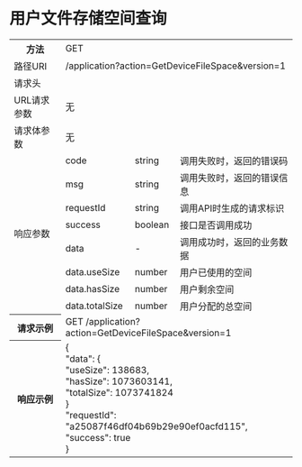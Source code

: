 # 用户文件存储空间查询

<table>
<tr><th>方法</th><td colspan="4">GET</th></tr>
<tr><td>路径URI</td><td colspan="4">/application?action=GetDeviceFileSpace&version=1</td></tr>
<tr><td>请求头</td><td colspan="4"></td></tr>
<tr><td>URL请求参数</td><td colspan="4">无</td></tr>
<tr><td>请求体参数</td><td colspan="4">无</td></tr>

<tr><td rowspan="8">响应参数</td><td colspan="2">code</td><td>string</td><td>调用失败时，返回的错误码</td></tr>
<tr><td colspan="2">msg</td><td>string</td><td>调用失败时，返回的错误信息</td></tr>
<tr><td colspan="2">requestId</td><td>string</td><td>调用API时生成的请求标识</td></tr>
<tr><td colspan="2">success</td><td>boolean</td><td>接口是否调用成功</td></tr>
<tr><td colspan="2">data</td><td>-</td><td>调用成功时，返回的业务数据</td></tr>
<tr><td colspan="2">data.useSize</td><td>number</td><td>用户已使用的空间</td></tr>
<tr><td colspan="2">data.hasSize</td><td>number</td><td>用户剩余空间</td></tr>
<tr><td colspan="2">data.totalSize</td><td>number</td><td>用户分配的总空间</td></tr>

<tr><th>请求示例</th><td colspan="4">GET /application?action=GetDeviceFileSpace&version=1</th></tr>
</th></tr>
<tr><th>响应示例</th><td colspan="4">
{<br>
    "data": { <br>
        "useSize": 138683,<br>
        "hasSize": 1073603141,<br>
        "totalSize": 1073741824<br>
    } <br>
    "requestId": "a25087f46df04b69b29e90ef0acfd115",<br> 
    "success": true<br>
}<br>
</th></tr>
</table>
